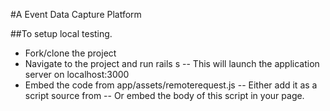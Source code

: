 #A Event Data Capture Platform

##To setup local testing.
- Fork/clone the project
- Navigate to the project and run rails s
-- This will launch the application server on localhost:3000
- Embed the code from app/assets/remoterequest.js
-- Either add it as a script source from <script type="text/javascript" src="http://pks.nurelm.com/NuLog/remoterequest.js"></script>
-- Or embed the body of this script in your page.